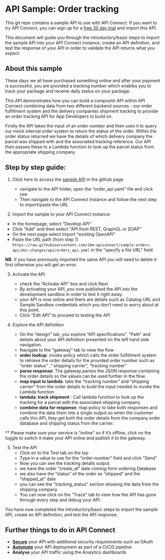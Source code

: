 # API Sample: Order tracking

This git repo contains a sample API to use with API Connect.  If you want to try API Connect, you can sign up for a [free 30 day trial](https://register.automation.ibm.com/apic/trial/aws?source=github_sample) and import this API.


This document will guide you through the introductory/basic steps to import the sample API into your API Connect instance, create an API definition, and test the response of your API in order to validate the API returns what you expect.

## About this sample

These days we all have purchased something online and after your payment is successful, you are provided a tracking number which enables you to track your package and receive daily status on your package.

This API demonstrates how you can build a composite API within API Connect combining data from two different backend sources - our order fulfillment system and the delivery companies shipment tracking to provide an order tracking API for App Developers to build on.  

Firstly the API takes the input of an order number and then uses it to query our mock internal order system to return the status of the order.  Within the order status returned we have the details of which delivery company the parcel was shipped with and the associated tracking reference.  Our API then passes these to a Lambda function to look up the parcel status from the appropriate shipping company. 


## Step by step guide:

1. Click here to access the [sample API](https://raw.githubusercontent.com/ibm-apiconnect/sample-orders-api/doc-changes/api/orders_api.yaml) in the github page

    - navigate to the API folder, open the “order_api.yaml” file and click raw
    - Then navigate to the API Connect Instance and follow the next step to import/paste the URL

2. Import the sample to your API Connect instance

 - In the homepage, select “Develop API”
 - Click "Add" and then select "API from REST, GraphGL or SOAP"
 - On the next page select Import "existing OpenAPI"
 - Paste the URL path (from step 1) `https://raw.githubusercontent.com/ibm-apiconnect/sample-orders-api/doc-changes/api/orders_api.yaml` in the "specify a file URL" field

**NB.** if you have previously imported the same API you will need to delete it first otherwise you will get an error. 

3. Activate the API
    - check the “Activate API” box and click Next
    - By activating your API, you now published the API into the development sandbox in order to test it right away. 
    - your API is now online and there are details such as Catalog URL and Sample Sandbox credentials which you don’t need to worry about at this point. 
    - Click "Edit API" to proceed to testing the API

4. Explore the API definition
    - On the “design” tab, you explore “API specifications”, “Path” and details about  your API definition presented on the left hand side navigation. 
    - Navigate to the “gateway” tab to view the flow
    - **order lookup**: invoke policy which calls the order fulfillment system to retrieve the order details for the provided order number such as “order status” ,“ shipping carrier”, “tracking number” 
    - **parse response**:  The gateway parses the JSON response containing the order details so the values can be used further in the flow. 
    - **map input to lambda**: take the “tracking number” and “shipping carrier” from the order details to build the input needed to invoke the Lambda function
    - **lambda: track shipment** : Call lambda function to look up the tracking for a  parcel with the associated shipping company.
    - **combine data for response**: map policy to take both responses and combine the data them into a single output so when the customer calls this API, they get both the order details from the company order database and shipping status from the carrier. 

** Please make sure your service is “online” so if it’s offline, click on the toggle to switch it make your API online and publish it to the gateway.

5. Test the API
    - Click on to the Test tab on the top
    - Type in a value to use for the “order-number” field and click “Send”
    - Now you can see the tracking details output.
    - we have the order “create_at” date coming form ordering Database
    - we also have the “status” of the order as “shipped” and the “shipped_at” date
    - you can see the "tracking_status" section showing the data from the shipping company
    - You can now click on the “Trace” tab to view how the API has gone through every step and debug your API.

You have now completed the introductory/basic steps to import the sample API, create an API definition, and test the API response. 

## Further things to do in API Connect

 - [**Secure**](https://www.ibm.com/docs/en/api-connect/saas?topic=apis-security-authentication) your API with additional security requirements such as OAuth
 - [**Automate**](automate.md) your API deployment as part of a CI/CD pipeline
 - **Analyse** your API traffic using the Analytics dashboards